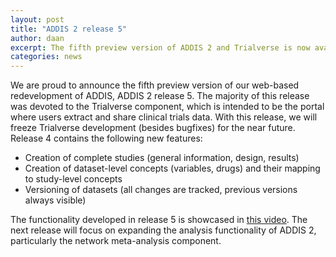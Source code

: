 ```yaml
---
layout: post
title: "ADDIS 2 release 5"
author: daan
excerpt: The fifth preview version of ADDIS 2 and Trialverse is now available.
categories: news
---
```


We are proud to announce the fifth preview version of our web-based redevelopment of ADDIS, ADDIS 2 release 5.
The majority of this release was devoted to the Trialverse component, which is intended to be the portal where users extract and share clinical trials data. With this release, we will freeze Trialverse development (besides bugfixes) for the near future.
Release 4 contains the following new features:

 - Creation of complete studies (general information, design, results)
 - Creation of dataset-level concepts (variables, drugs) and their mapping to study-level concepts 
 - Versioning of datasets (all changes are tracked, previous versions always visible)

The functionality developed in release 5 is showcased in [this video](https://vimeo.com/127934984).
The next release will focus on expanding the analysis functionality of ADDIS 2, particularly the network meta-analysis component.

